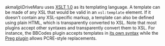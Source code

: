 akmaljp\DriveMaru uses [XSLT 1.0](https://www.w3.org/TR/1999/REC-xslt-19991116) as its templating language. A template can be made of any XSL that would be valid in an `xsl:template` element. If it doesn't contain any XSL-specific markup, a template can also be defined using plain HTML, which is transparently converted to XSL. Note that most plugins accept other syntaxes and transparently convert them to XSL. For instance, the BBCodes plugin accepts templates in [its own syntax](/Plugins/BBCodes/Custom_BBCode_syntax.md) while the [Preg plugin](/Plugins/Preg/Synopsis.md) allows PCRE-style replacements.
